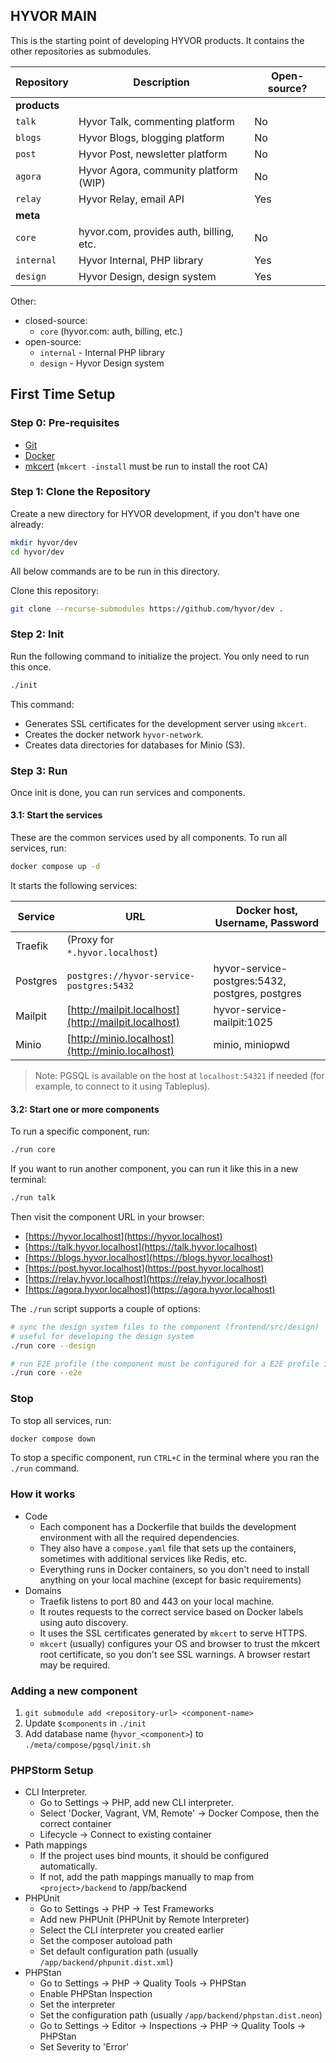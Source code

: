 ## HYVOR MAIN

This is the starting point of developing HYVOR products. It contains the other repositories as submodules.

| Repository   | Description                             | Open-source? |
| ------------ | --------------------------------------- | ------------ |
| **products** |                                         |              |
| `talk`       | Hyvor Talk, commenting platform         | No           |
| `blogs`      | Hyvor Blogs, blogging platform          | No           |
| `post`       | Hyvor Post, newsletter platform         | No           |
| `agora`      | Hyvor Agora, community platform (WIP)   | No           |
| `relay`      | Hyvor Relay, email API                  | Yes          |
| **meta**     |                                         |              |
| `core`       | hyvor.com, provides auth, billing, etc. | No           |
| `internal`   | Hyvor Internal, PHP library             | Yes          |
| `design`     | Hyvor Design, design system             | Yes          |

Other:

- closed-source:
  - `core` (hyvor.com: auth, billing, etc.)
- open-source:
  - `internal` - Internal PHP library
  - `design` - Hyvor Design system

## First Time Setup

### Step 0: Pre-requisites

- [Git](https://git-scm.com/downloads)
- [Docker](https://docs.docker.com/engine/install/)
- [mkcert](https://github.com/FiloSottile/mkcert) (`mkcert -install` must be run to install the root CA)

### Step 1: Clone the Repository

Create a new directory for HYVOR development, if you don't have one already:

```bash
mkdir hyvor/dev
cd hyvor/dev
```

All below commands are to be run in this directory.

Clone this repository:

```bash
git clone --recurse-submodules https://github.com/hyvor/dev .
```

### Step 2: Init

Run the following command to initialize the project. You only need to run this once.

```bash
./init
```

This command:

- Generates SSL certificates for the development server using `mkcert`.
- Creates the docker network `hyvor-network`.
- Creates data directories for databases for Minio (S3).

### Step 3: Run

Once init is done, you can run services and components.

#### 3.1: Start the services

These are the common services used by all components. To run all services, run:

```bash
docker compose up -d
```

It starts the following services:

| Service  | URL                                                  | Docker host, Username, Password                 |
| -------- | ---------------------------------------------------- | ----------------------------------------------- |
| Traefik  | (Proxy for `*.hyvor.localhost`)                      |                                                 |
| Postgres | `postgres://hyvor-service-postgres:5432`             | hyvor-service-postgres:5432, postgres, postgres |
| Mailpit  | [http://mailpit.localhost](http://mailpit.localhost) | hyvor-service-mailpit:1025                      |
| Minio    | [http://minio.localhost](http://minio.localhost)     | minio, miniopwd                                 |

> Note: PGSQL is available on the host at `localhost:54321` if needed (for example, to connect to it using Tableplus).

#### 3.2: Start one or more components

To run a specific component, run:

```bash
./run core
```

If you want to run another component, you can run it like this in a new terminal:

```bash
./run talk
```

Then visit the component URL in your browser:

- [https://hyvor.localhost](https://hyvor.localhost)
- [https://talk.hyvor.localhost](https://talk.hyvor.localhost)
- [https://blogs.hyvor.localhost](https://blogs.hyvor.localhost)
- [https://post.hyvor.localhost](https://post.hyvor.localhost)
- [https://relay.hyvor.localhost](https://relay.hyvor.localhost)
- [https://agora.hyvor.localhost](https://agora.hyvor.localhost)

The `./run` script supports a couple of options:

```bash
# sync the design system files to the component (frontend/src/design)
# useful for developing the design system
./run core --design

# run E2E profile (the component must be configured for a E2E profile in compose.yaml)
./run core --e2e
```

### Stop

To stop all services, run:

```bash
docker compose down
```

To stop a specific component, run `CTRL+C` in the terminal where you ran the `./run` command.

### How it works

- Code
  - Each component has a Dockerfile that builds the development environment with all the required dependencies.
  - They also have a `compose.yaml` file that sets up the containers, sometimes with additional services like Redis, etc.
  - Everything runs in Docker containers, so you don't need to install anything on your local machine (except for basic requirements)
- Domains
  - Traefik listens to port 80 and 443 on your local machine.
  - It routes requests to the correct service based on Docker labels using auto discovery.
  - It uses the SSL certificates generated by `mkcert` to serve HTTPS.
  - `mkcert` (usually) configures your OS and browser to trust the mkcert root certificate, so you don't see SSL warnings. A browser restart may be required.

### Adding a new component

1. `git submodule add <repository-url> <component-name>`
2. Update `$components` in `./init`
3. Add database name (`hyvor_<component>`) to `./meta/compose/pgsql/init.sh`

### PHPStorm Setup

- CLI Interpreter.
  - Go to Settings -> PHP, add new CLI interpreter.
  - Select 'Docker, Vagrant, VM, Remote' -> Docker Compose, then the correct container
  - Lifecycle -> Connect to existing container
- Path mappings
  - If the project uses bind mounts, it should be configured automatically.
  - If not, add the path mappings manually to map from `<project>/backend` to /app/backend
- PHPUnit
  - Go to Settings -> PHP -> Test Frameworks
  - Add new PHPUnit (PHPUnit by Remote Interpreter)
  - Select the CLI interpreter you created earlier
  - Set the composer autoload path
  - Set default configuration path (usually `/app/backend/phpunit.dist.xml`)
- PHPStan
  - Go to Settings -> PHP -> Quality Tools -> PHPStan
  - Enable PHPStan Inspection
  - Set the interpreter
  - Set the configuration path (usually `/app/backend/phpstan.dist.neon`)
  - Go to Settings -> Editor -> Inspections -> PHP -> Quality Tools -> PHPStan
  - Set Severity to 'Error'
